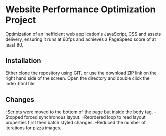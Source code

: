# Website Performance Optimization Project

Optimization of an inefficient web application's JavaScript, CSS and assets delivery, ensuring it runs at 60fps and achieves a PageSpeed score of at least 90.
## Installation
Either clone the repository using GIT, or use the download ZIP link on the right hand side of the screen. Open the directory and double click the index.html file.
## Changes
-Scripts were moved to the bottom of the page but inside the body tag.
-Stopped forced synchronous layout.
-Reordered loop to read layout properties first then batch styled changes.
-Reduced the number of iterations for pizza images.